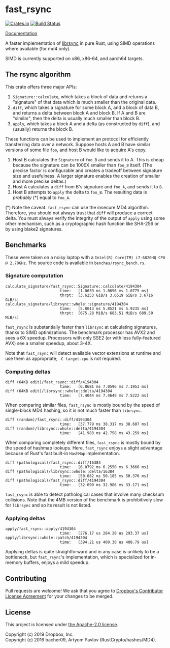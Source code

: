 # fast\_rsync

[![Crates.io](https://img.shields.io/crates/v/fast_rsync.svg)](https://crates.io/crates/fast_rsync)
[![Build Status](https://github.com/dropbox/fast_rsync/workflows/Rust/badge.svg)](https://github.com/dropbox/fast_rsync/actions)

[Documentation](https://docs.rs/fast_rsync)

A faster implementation of [librsync](https://github.com/librsync/librsync) in
pure Rust, using SIMD operations where available (for md4 only).

SIMD is currently supported on x86, x86-64, and aarch64 targets.

## The rsync algorithm
This crate offers three major APIs:

1. `Signature::calculate`, which takes a block of data and returns a
   "signature" of that data which is much smaller than the original data.
2. `diff`, which takes a signature for some block A, and a block of data B, and
   returns a delta between block A and block B. If A and B are "similar", then
   the delta is usually much smaller than block B.
3. `apply`, which takes a block A and a delta (as constructed by `diff`), and
   (usually) returns the block B.

These functions can be used to implement an protocol for efficiently
transferring data over a network. Suppose hosts A and B have similar versions
of some file `foo`, and host B would like to acquire A's copy.
1. Host B calculates the `Signature` of `foo_B` and sends it to A. This is
   cheap because the signature can be 1000X smaller than `foo_B` itself. (The
   precise factor is configurable and creates a tradeoff between signature size
   and usefulness. A larger signature enables the creation of smaller and more
   precise deltas.)
2. Host A calculates a `diff` from B's signature and `foo_A`, and sends it to
   `B`.
3. Host B attempts to `apply` the delta to `foo_B`. The resulting data is
   _probably_ (\*) equal to `foo_A`.

(\*) Note the caveat. `fast_rsync` can use the insecure MD4 algorithm.
Therefore, you should not always trust that `diff` will produce a correct delta. You
must always verify the integrity of the output of `apply` using some other
mechanism, such as a cryptographic hash function like SHA-256 or by using blake2 signatures.

## Benchmarks
These were taken on a noisy laptop with a `Intel(R) Core(TM) i7-6820HQ CPU @
2.70GHz`. The source code is available in `benches/rsync_bench.rs`.

### Signature computation
```
calculate_signature/fast_rsync::Signature::calculate/4194304
                        time:   [1.0639 ms 1.0696 ms 1.0775 ms]
                        thrpt:  [3.6253 GiB/s 3.6519 GiB/s 3.6716 GiB/s]
calculate_signature/librsync::whole::signature/4194304
                        time:   [5.8013 ms 5.8521 ms 5.9235 ms]
                        thrpt:  [675.28 MiB/s 683.51 MiB/s 689.50 MiB/s]
```

`fast_rsync` is substantially faster than `librsync` at calculating signatures,
thanks to SIMD optimizations. The benchmark processor has AVX2 and sees a 6X
speedup. Processors with only SSE2 (or with less fully-featured AVX) see a
smaller speedup, about 3-4X.

Note that `fast_rsync` will detect available vector extensions at runtime and
use them as appropriate; `-C target-cpu` is not required.

### Computing deltas
```
diff (64KB edit)/fast_rsync::diff/4194304
                        time:   [6.8681 ms 7.0596 ms 7.1953 ms]
diff (64KB edit)/librsync::whole::delta/4194304
                        time:   [7.4044 ms 7.4649 ms 7.5222 ms]
```

When comparing similar files, `fast_rsync` is mostly bound by the speed of
single-block MD4 hashing, so it is not much faster than `librsync`.

```
diff (random)/fast_rsync::diff/4194304
                        time:   [37.779 ms 38.317 ms 38.607 ms]
diff (random)/librsync::whole::delta/4194304
                        time:   [41.983 ms 42.758 ms 43.259 ms]
```

When comparing completely different files, `fast_rsync` is mostly bound by the
speed of hashmap lookups. Here, `fast_rsync` enjoys a slight advantage because
of Rust's fast built-in `HashMap` implementation.

```
diff (pathological)/fast_rsync::diff/16384
                        time:   [6.0792 ms 6.2550 ms 6.3666 ms]
diff (pathological)/librsync::whole::delta/16384
                        time:   [50.082 ms 50.185 ms 50.376 ms]
diff (pathological)/fast_rsync::diff/4194304
                        time:   [32.690 ms 32.986 ms 33.171 ms]
```

`fast_rsync` is able to detect pathological cases that involve many checksum
collisions. Note that the 4MB version of the benchmark is prohibitively slow
for `librsync` and so its result is not listed.

### Applying deltas
```
apply/fast_rsync::apply/4194304
                        time:   [276.17 us 284.20 us 293.37 us]
apply/librsync::whole::patch/4194304
                        time:   [394.21 us 400.30 us 408.79 us]
```

Applying deltas is quite straightforward and in any case is unlikely to be a
bottleneck, but `fast_rsync`'s implementation, which is specialized for
in-memory buffers, enjoys a mild speedup.

## Contributing
Pull requests are welcome! We ask that you agree to [Dropbox's Contributor
License Agreement](https://opensource.dropbox.com/cla/) for your changes to be
merged.

## License
This project is licensed under [the Apache-2.0
license](http://www.apache.org/licenses/LICENSE-2.0).

Copyright (c) 2019 Dropbox, Inc.  
Copyright (c) 2016 bacher09, Artyom Pavlov (RustCrypto/hashes/MD4).
